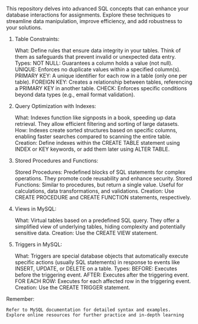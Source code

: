 This repository delves into advanced SQL concepts that can enhance your database interactions for assignments. Explore these techniques to streamline data manipulation, improve efficiency, and add robustness to your solutions.

1. Table Constraints:

    What: Define rules that ensure data integrity in your tables. Think of them as safeguards that prevent invalid or unexpected data entry.
    Types:
        NOT NULL: Guarantees a column holds a value (not null).
        UNIQUE: Enforces no duplicate values within a specified column(s).
        PRIMARY KEY: A unique identifier for each row in a table (only one per table).
        FOREIGN KEY: Creates a relationship between tables, referencing a PRIMARY KEY in another table.
        CHECK: Enforces specific conditions beyond data types (e.g., email format validation).

2. Query Optimization with Indexes:

    What: Indexes function like signposts in a book, speeding up data retrieval. They allow efficient filtering and sorting of large datasets.
    How: Indexes create sorted structures based on specific columns, enabling faster searches compared to scanning the entire table.
    Creation: Define indexes within the CREATE TABLE statement using INDEX or KEY keywords, or add them later using ALTER TABLE.

3. Stored Procedures and Functions:

    Stored Procedures: Predefined blocks of SQL statements for complex operations. They promote code reusability and enhance security.
    Stored Functions: Similar to procedures, but return a single value. Useful for calculations, data transformations, and validations.
    Creation: Use CREATE PROCEDURE and CREATE FUNCTION statements, respectively.

4. Views in MySQL:

    What: Virtual tables based on a predefined SQL query. They offer a simplified view of underlying tables, hiding complexity and potentially sensitive data.
    Creation: Use the CREATE VIEW statement.

5. Triggers in MySQL:

    What: Triggers are special database objects that automatically execute specific actions (usually SQL statements) in response to events like INSERT, UPDATE, or DELETE on a table.
    Types:
        BEFORE: Executes before the triggering event.
        AFTER: Executes after the triggering event.
        FOR EACH ROW: Executes for each affected row in the triggering event.
    Creation: Use the CREATE TRIGGER statement.

Remember:

    Refer to MySQL documentation for detailed syntax and examples.
    Explore online resources for further practice and in-depth learning
